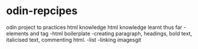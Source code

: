 # odin-repcipes
odin project to practices html knowledge
html knowledge learnt thus far
-elements and tag
-html boilerplate
-creating paragraph, headings, bold text, italicised text, commenting html.
-list
-linking imagesgit
